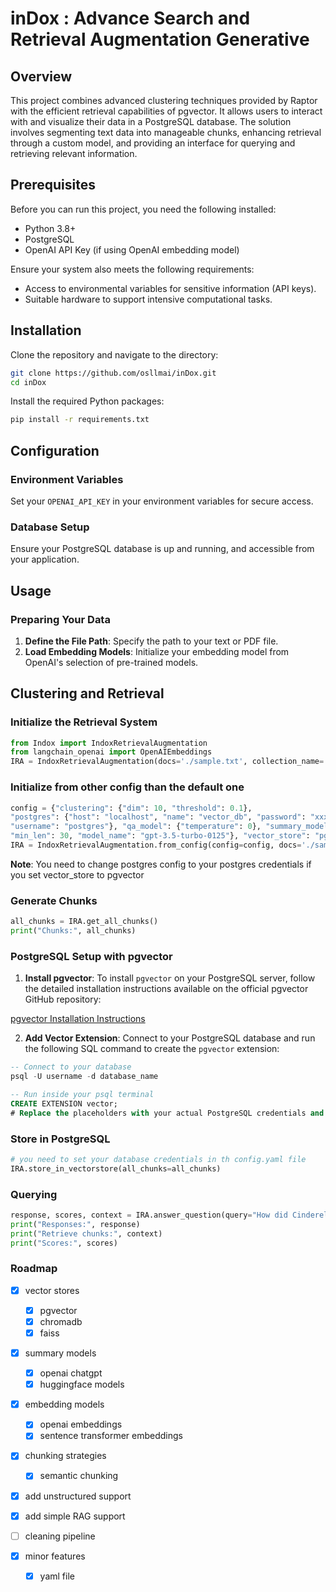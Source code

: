 # inDox : Advance Search and Retrieval Augmentation Generative  

## Overview 

This project combines advanced clustering techniques provided by Raptor with the efficient retrieval capabilities of pgvector. It allows users to interact with and visualize their data in a PostgreSQL database. The solution involves segmenting text data into manageable chunks, enhancing retrieval through a custom model, and providing an interface for querying and retrieving relevant information.

## Prerequisites

Before you can run this project, you need the following installed:
- Python 3.8+
- PostgreSQL
- OpenAI API Key (if using OpenAI embedding model)

Ensure your system also meets the following requirements:
- Access to environmental variables for sensitive information (API keys).
- Suitable hardware to support intensive computational tasks.


## Installation

Clone the repository and navigate to the directory:

```bash
git clone https://github.com/osllmai/inDox.git
cd inDox
```

Install the required Python packages:

```bash
pip install -r requirements.txt
```

## Configuration

### Environment Variables
Set your `OPENAI_API_KEY` in your environment variables for secure access.

### Database Setup
Ensure your PostgreSQL database is up and running, and accessible from your application.

## Usage

### Preparing Your Data

1. **Define the File Path**: Specify the path to your text or PDF file.
2. **Load Embedding Models**: Initialize your embedding model from OpenAI's selection of pre-trained models.

## Clustering and Retrieval

### Initialize the Retrieval System

```python
from Indox import IndoxRetrievalAugmentation
from langchain_openai import OpenAIEmbeddings
IRA = IndoxRetrievalAugmentation(docs='./sample.txt', collection_name='sample_c',embeddings=OpenAIEmbeddings(), max_tokens=100)
```

### Initialize from other config than the default one

```python
config = {"clustering": {"dim": 10, "threshold": 0.1},
"postgres": {"host": "localhost", "name": "vector_db", "password": "xxx", "port": 5432,
"username": "postgres"}, "qa_model": {"temperature": 0}, "summary_model": {"max_tokens": 100,
"min_len": 30, "model_name": "gpt-3.5-turbo-0125"}, "vector_store": "pgvector"}
IRA = IndoxRetrievalAugmentation.from_config(config=config, docs='./sample.txt', collection_name='sample_c',embeddings=OpenAIEmbeddings(), max_tokens=100)
```
**Note**: You need to change postgres config to your postgres credentials if you set vector_store to pgvector

### Generate Chunks

```python
all_chunks = IRA.get_all_chunks()
print("Chunks:", all_chunks)
```


### PostgreSQL Setup with pgvector

1. **Install pgvector**: To install `pgvector` on your PostgreSQL server, follow the detailed installation instructions available on the official pgvector GitHub repository:

[pgvector Installation Instructions](https://github.com/pgvector/pgvector)

2. **Add Vector Extension**:
   Connect to your PostgreSQL database and run the following SQL command to create the `pgvector` extension:

```sql
-- Connect to your database
psql -U username -d database_name

-- Run inside your psql terminal
CREATE EXTENSION vector;
# Replace the placeholders with your actual PostgreSQL credentials and details
```

### Store in PostgreSQL

```python
# you need to set your database credentials in th config.yaml file
IRA.store_in_vectorstore(all_chunks=all_chunks)
```


### Querying

```python
response, scores, context = IRA.answer_question(query="How did Cinderella reach her happy ending?", top_k=5)
print("Responses:", response)
print("Retrieve chunks:", context)
print("Scores:", scores)
```
### Roadmap

- [x] vector stores
   - [x] pgvector
   - [x] chromadb  
   - [x] faiss

- [x] summary models
   - [x] openai chatgpt
   - [x] huggingface models

- [x] embedding models
   - [x] openai embeddings
   - [x] sentence transformer embeddings

- [x] chunking strategies
   - [x] semantic chunking

- [x] add unstructured support

- [x] add simple RAG support
      
- [ ] cleaning pipeline

- [x] minor features
   - [x] yaml file


